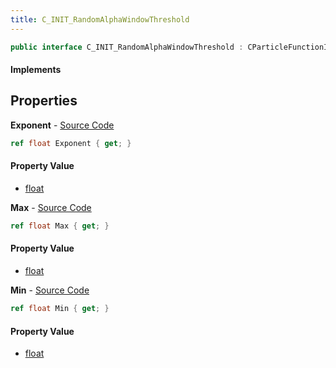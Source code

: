 ```yaml
---
title: C_INIT_RandomAlphaWindowThreshold
---
```


```csharp
public interface C_INIT_RandomAlphaWindowThreshold : CParticleFunctionInitializer, CParticleFunction, ISchemaClass<CParticleFunction>, ISchemaClass<CParticleFunctionInitializer>, ISchemaClass<C_INIT_RandomAlphaWindowThreshold>, ISchemaField, ISchemaClass, INativeHandle
```

#### Implements

## Properties

**Exponent** - [Source Code](https://github.com/swiftly-solution/swiftlys2/blob/main/managed/src/SwiftlyS2.Generated/Schemas/Interfaces/C_INIT_RandomAlphaWindowThreshold.cs#L20)

```csharp
ref float Exponent { get; }
```

#### Property Value

- [float](https://learn.microsoft.com/dotnet/api/system.single)

**Max** - [Source Code](https://github.com/swiftly-solution/swiftlys2/blob/main/managed/src/SwiftlyS2.Generated/Schemas/Interfaces/C_INIT_RandomAlphaWindowThreshold.cs#L18)

```csharp
ref float Max { get; }
```

#### Property Value

- [float](https://learn.microsoft.com/dotnet/api/system.single)

**Min** - [Source Code](https://github.com/swiftly-solution/swiftlys2/blob/main/managed/src/SwiftlyS2.Generated/Schemas/Interfaces/C_INIT_RandomAlphaWindowThreshold.cs#L16)

```csharp
ref float Min { get; }
```

#### Property Value

- [float](https://learn.microsoft.com/dotnet/api/system.single)

